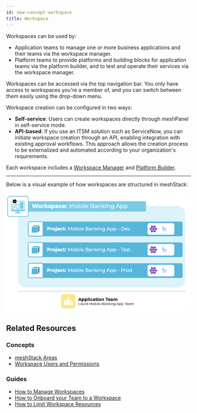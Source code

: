 ```yaml
---
id: new-concept-workspace
title: Workspace
---
```


Workspaces can be used by:

- Application teams to manage one or more business applications and their teams via the workspace manager.
- Platform teams to provide platforms and building blocks for application teams via the platform builder, and to test and operate their services via the workspace manager.

Workspaces can be accessed via the top navigation bar. You only have access to workspaces you're a member of, and you can switch between them easily using the drop-down menu.

Workspace creation can be configured in two ways:

- **Self-service**: Users can create workspaces directly through meshPanel in self-service mode.
- **API-based**: If you use an ITSM solution such as ServiceNow, you can initiate workspace creation through an API, enabling integration with existing approval workflows. This approach allows the creation process to be externalized and automated according to your organization's requirements.

Each workspace includes a [Workspace Manager](new-concept-meshstackareas#workspace-manager) and [Platform Builder](new-concept-meshstackareas#platform-builder).

---
Below is a visual example of how workspaces are structured in meshStack:

![Workspace concept diagram](./assets/new_concept/concept_workspace.png)

## Related Resources

### Concepts

- [meshStack Areas](/docs/new-concept-meshstackareas)
- [Workspace Users and Permissions](/docs/new-concept-users-and-groups#workspace-users-and-permissions)

### Guides

- [How to Manage Workspaces](/docs/new-guide-how-to-manage-a-workspace)
- [How to Onboard your Team to a Workspace](/docs/new-guide-how-to-onboard-your-team-to-workspace)
- [How to Limit Workspace Resources](/docs/new-guide-how-to-limit-workspace-resources)

